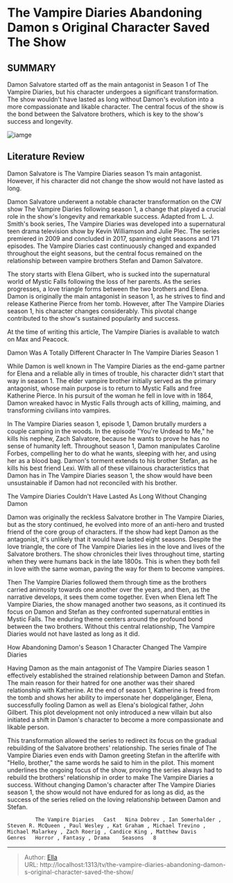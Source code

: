 # The Vampire Diaries Abandoning Damon s Original Character Saved The Show


## SUMMARY 



  Damon Salvatore started off as the main antagonist in Season 1 of The Vampire Diaries, but his character undergoes a significant transformation.   The show wouldn&#39;t have lasted as long without Damon&#39;s evolution into a more compassionate and likable character.   The central focus of the show is the bond between the Salvatore brothers, which is key to the show&#39;s success and longevity.  

![iamge](https://static1.srcdn.com/wordpress/wp-content/uploads/2024/01/img_8281.JPG)

## Literature Review
Damon Salvatore is The Vampire Diaries season 1’s main antagonist. However, if his character did not change the show would not have lasted as long.




Damon Salvatore underwent a notable character transformation on the CW show The Vampire Diaries following season 1, a change that played a crucial role in the show&#39;s longevity and remarkable success. Adapted from L. J. Smith&#39;s book series, The Vampire Diaries was developed into a supernatural teen drama television show by Kevin Williamson and Julie Plec. The series premiered in 2009 and concluded in 2017, spanning eight seasons and 171 episodes. The Vampire Diaries cast continuously changed and expanded throughout the eight seasons, but the central focus remained on the relationship between vampire brothers Stefan and Damon Salvatore.




The story starts with Elena Gilbert, who is sucked into the supernatural world of Mystic Falls following the loss of her parents. As the series progresses, a love triangle forms between the two brothers and Elena. Damon is originally the main antagonist in season 1, as he strives to find and release Katherine Pierce from her tomb. However, after The Vampire Diaries season 1, his character changes considerably. This pivotal change contributed to the show&#39;s sustained popularity and success.



At the time of writing this article, The Vampire Diaries is available to watch on Max and Peacock.





 Damon Was A Totally Different Character In The Vampire Diaries Season 1 
         

While Damon is well known in The Vampire Diaries as the end-game partner for Elena and a reliable ally in times of trouble, his character didn&#39;t start that way in season 1. The elder vampire brother initially served as the primary antagonist, whose main purpose is to return to Mystic Falls and free Katherine Pierce. In his pursuit of the woman he fell in love with in 1864, Damon wreaked havoc in Mystic Falls through acts of killing, maiming, and transforming civilians into vampires.




In The Vampire Diaries season 1, episode 1, Damon brutally murders a couple camping in the woods. In the episode &#34;You&#39;re Undead to Me,&#34; he kills his nephew, Zach Salvatore, because he wants to prove he has no sense of humanity left. Throughout season 1, Damon manipulates Caroline Forbes, compelling her to do what he wants, sleeping with her, and using her as a blood bag. Damon&#39;s torment extends to his brother Stefan, as he kills his best friend Lexi. With all of these villainous characteristics that Damon has in The Vampire Diaries season 1, the show would have been unsustainable if Damon had not reconciled with his brother. 



 The Vampire Diaries Couldn&#39;t Have Lasted As Long Without Changing Damon 
          

Damon was originally the reckless Salvatore brother in The Vampire Diaries, but as the story continued, he evolved into more of an anti-hero and trusted friend of the core group of characters. If the show had kept Damon as the antagonist, it&#39;s unlikely that it would have lasted eight seasons. Despite the love triangle, the core of The Vampire Diaries lies in the love and lives of the Salvatore brothers. The show chronicles their lives throughout time, starting when they were humans back in the late 1800s. This is when they both fell in love with the same woman, paving the way for them to become vampires.




Then The Vampire Diaries followed them through time as the brothers carried animosity towards one another over the years, and then, as the narrative develops, it sees them come together. Even when Elena left The Vampire Diaries, the show managed another two seasons, as it continued its focus on Damon and Stefan as they confronted supernatural entities in Mystic Falls. The enduring theme centers around the profound bond between the two brothers. Without this central relationship, The Vampire Diaries would not have lasted as long as it did.



 How Abandoning Damon&#39;s Season 1 Character Changed The Vampire Diaries 
          

Having Damon as the main antagonist of The Vampire Diaries season 1 effectively established the strained relationship between Damon and Stefan. The main reason for their hatred for one another was their shared relationship with Katherine. At the end of season 1, Katherine is freed from the tomb and shows her ability to impersonate her doppelgänger, Elena, successfully fooling Damon as well as Elena&#39;s biological father, John Gilbert. This plot development not only introduced a new villain but also initiated a shift in Damon&#39;s character to become a more compassionate and likable person.




This transformation allowed the series to redirect its focus on the gradual rebuilding of the Salvatore brothers&#39; relationship. The series finale of The Vampire Diaries even ends with Damon greeting Stefan in the afterlife with &#34;Hello, brother,&#34; the same words he said to him in the pilot. This moment underlines the ongoing focus of the show, proving the series always had to rebuild the brothers&#39; relationship in order to make The Vampire Diaries a success. Without changing Damon&#39;s character after The Vampire Diaries season 1, the show would not have endured for as long as did, as the success of the series relied on the loving relationship between Damon and Stefan.

             The Vampire Diaries   Cast   Nina Dobrev , Ian Somerhalder , Steven R. McQueen , Paul Wesley , Kat Graham , Michael Trevino , Michael Malarkey , Zach Roerig , Candice King , Matthew Davis    Genres   Horror , Fantasy , Drama    Seasons   8       


---

> Author: [Ella](https://instagram.hk.cn/)  
> URL: http://localhost:1313/tv/the-vampire-diaries-abandoning-damon-s-original-character-saved-the-show/  

